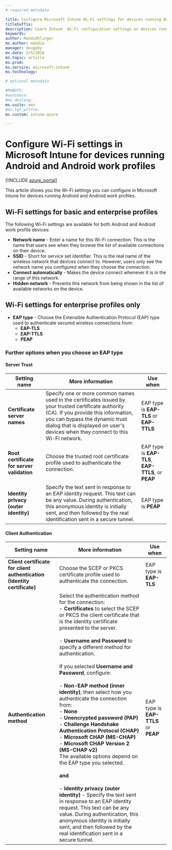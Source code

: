 ```yaml
---
# required metadata

title: Configure Microsoft Intune Wi-Fi settings for devices running Android 
titleSuffix:
description: Learn Intune  Wi-Fi configuration settings on devices running Android.
keywords:
author: MandiOhlinger
ms.author: mandia
manager: dougeby
ms.date: 3/5/2018
ms.topic: article
ms.prod:
ms.service: microsoft-intune
ms.technology:

# optional metadata

#ROBOTS:
#audience:
#ms.devlang:
ms.suite: ems
#ms.tgt_pltfrm:
ms.custom: intune-azure

---
```


# Configure Wi-Fi settings in Microsoft Intune for devices running Android and Android work profiles  

[!INCLUDE [azure_portal](./includes/azure_portal.md)]

This article shows you the Wi-Fi settings you can configure in Microsoft Intune for devices running Android and Android work profiles.

## Wi-Fi settings for basic and enterprise profiles

The following Wi-Fi settings are available for both Android and Android work profile devices:

- **Network name** - Enter a name for this Wi-Fi connection. This is the name that users see when they browse the list of available connections on their device.
- **SSID** - Short for service set identifier. This is the real name of the wireless network that devices connect to. However, users only see the network name you configured when they choose the connection.
- **Connect automatically** - Makes the device connect whenever it is in the range of this network.
- **Hidden network** - Prevents this network from being shown in the list of available networks on the device.


## Wi-Fi settings for enterprise profiles only

- **EAP type** - Choose the Extensible Authentication Protocol (EAP) type used to authenticate secured wireless connections from:
    - **EAP-TLS**
    - **EAP-TTLS**
    - **PEAP**

### Further options when you choose an EAP type

#### Server Trust



|Setting name|More information|Use when|
|-------------|---------------|-----------|
|**Certificate server names**|Specify one or more common names used in the certificates issued by your trusted certificate authority (CA). If you provide this information, you can bypass the dynamic trust dialog that is displayed on user's devices when they connect to this Wi-Fi network.|EAP type is **EAP-TLS** or **EAP-TTLS**|
|**Root certificate for server validation**|Choose the trusted root certificate profile used to authenticate the connection. |EAP type is **EAP-TLS**, **EAP-TTLS**, or **PEAP**|
|**Identity privacy (outer identity)**|Specify the text sent in response to an EAP identity request. This text can be any value. During authentication, this anonymous identity is initially sent, and then followed by the real identification sent in a secure tunnel.|EAP type is **PEAP**|


#### Client Authentication


|                                     Setting name                                     |                                                                                                                                                                                                                                                                                                                                                                                                                                                                                                                                                                       More information                                                                                                                                                                                                                                                                                                                                                                                                                                                                                                                                                                       |                            Use when                            |
|--------------------------------------------------------------------------------------|--------------------------------------------------------------------------------------------------------------------------------------------------------------------------------------------------------------------------------------------------------------------------------------------------------------------------------------------------------------------------------------------------------------------------------------------------------------------------------------------------------------------------------------------------------------------------------------------------------------------------------------------------------------------------------------------------------------------------------------------------------------------------------------------------------------------------------------------------------------------------------------------------------------------------------------------------------------------------------------------------------------------------------------------------------------------------------------------------------------------------------------------------------------|----------------------------------------------------------------|
| <strong>Client certificate for client authentication (Identity certificate)</strong> |                                                                                                                                                                                                                                                                                                                                                                                                                                                                                                                                       Choose the SCEP or PKCS certificate profile used to authenticate the connection.                                                                                                                                                                                                                                                                                                                                                                                                                                                                                                                                       |              EAP type is <strong>EAP-TLS</strong>              |
|                        <strong>Authentication method</strong>                        | Select the authentication method for the connection:<br>- <strong>Certificates</strong> to select the SCEP or PKCS the client certificate that is the identity certificate presented to the server.<br><br>- <strong>Username and Password</strong> to specify a different method for authentication. <br><br>If you selected <strong>Username and Password</strong>, configure:<br><br>-  <strong>Non-EAP method (inner identity)</strong>, then select how you authenticate the connection from:<br>- <strong>None</strong><br>- <strong>Unencrypted password (PAP)</strong><br>- <strong>Challenge Handshake Authentication Protocol (CHAP)</strong><br>- <strong>Microsoft CHAP (MS-CHAP)</strong><br>- <strong>Microsoft CHAP Version 2 (MS-CHAP v2)</strong><br>The available options depend on the EAP type you selected.<br><br><strong>and</strong><br><br>- <strong>Identity privacy (outer identity)</strong> - Specify the text sent in response to an EAP identity request. This text can be any value. During authentication, this anonymous identity is initially sent, and then followed by the real identification sent in a secure tunnel. | EAP type is <strong>EAP-TTLS</strong> or <strong>PEAP</strong> |

